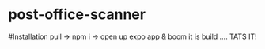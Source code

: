 # post-office-scanner

#Installation 
pull -> npm i -> open up expo app & boom it is build .... TATS IT! 
